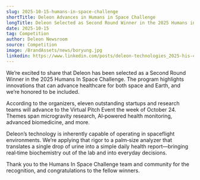 ```yaml
---
slug: 2025-10-15-humans-in-space-challenge
shortTitle: Deleon Advances in Humans in Space Challenge
longTitle: Deleon Selected as Second Round Winner in the 2025 Humans in Space Challenge
date: 2025-10-15
tag: Competition
author: Deleon Newsroom
source: Competition
image: /BrandAssets/news/boryung.jpg
linkedin: https://www.linkedin.com/posts/deleon-technologies_2025-his-challenge-2nd-round-winners-activity-7373698864253394944-U6N5
---
```


We’re excited to share that Deleon has been selected as a Second Round Winner in the 2025 Humans In Space Challenge. The program highlights innovations that can advance healthcare for both space and Earth, and we’re honored to be included.

According to the organizers, eleven outstanding startups and research teams will advance to the Virtual Pitch Event the week of October 24. Themes span microgravity research, AI‑powered health monitoring, advanced biomedicine, and more.

Deleon’s technology is inherently capable of operating in spaceflight environments. We’re applying that rigor to a palm‑size analyzer that translates a single drop of urine into a simple daily health report—bringing real‑time biochemistry out of the lab and into everyday decisions.

Thank you to the Humans In Space Challenge team and community for the recognition, and congratulations to the fellow winners.
